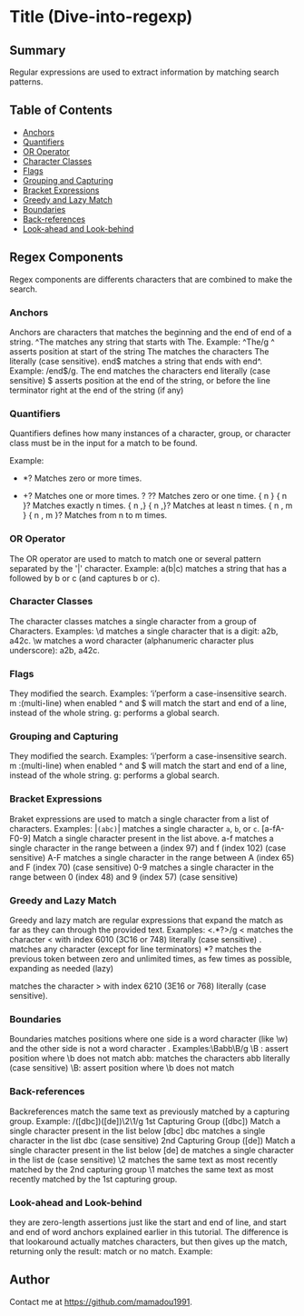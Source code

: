 # Title (Dive-into-regexp)

## Summary

Regular expressions are used to extract information by matching search patterns.

## Table of Contents

- [Anchors](#anchors)
- [Quantifiers](#quantifiers)
- [OR Operator](#or-operator)
- [Character Classes](#character-classes)
- [Flags](#flags)
- [Grouping and Capturing](#grouping-and-capturing)
- [Bracket Expressions](#bracket-expressions)
- [Greedy and Lazy Match](#greedy-and-lazy-match)
- [Boundaries](#boundaries)
- [Back-references](#back-references)
- [Look-ahead and Look-behind](#look-ahead-and-look-behind)

## Regex Components
Regex components are differents characters that are combined to make the search.

### Anchors
Anchors are characters that matches the beginning and the end of end of a string.
^The matches any string that starts with The. 
Example: ^The/g
^ asserts position at start of the string
The matches the characters The literally (case sensitive).
end$ matches a string that ends with end^.
Example: /end$/g.
The end matches the characters end literally (case sensitive)
$ asserts position at the end of the string, or before the line terminator right at the end of the string (if any)


### Quantifiers
Quantifiers defines how many instances of a character, group, or character class must be in the input for a match to be found.

Example:

*	*?	Matches zero or more times.
+	+?	Matches one or more times.
?	??	Matches zero or one time.
{ n }	{ n }?	Matches exactly n times.
{ n ,}	{ n ,}?	Matches at least n times.
{ n , m }	{ n , m }?	Matches from n to m times.


### OR Operator
The OR operator are used to match to match one or several pattern separated by the '|' character.
Example:
a(b|c) matches a string that has a followed by b or c (and captures b or c).


### Character Classes
The character classes matches a single character from a group of Characters.
Examples:
 \d matches a single character that is a digit: 
a2b, a42c.
\w matches a word character (alphanumeric character plus underscore):
a2b, a42c.

### Flags
They modified the search.
Examples: 
‘i’perform a case-insensitive search.
m :(multi-line) when enabled ^ and $ will match the start and end of a line, instead of the whole string.
g: performs a global search.



### Grouping and Capturing
They modified the search.
Examples: 
‘i’perform a case-insensitive search.
m :(multi-line) when enabled ^ and $ will match the start and end of a line, instead of the whole string.
g: performs a global search.


### Bracket Expressions
Braket expressions are used to match a single character from a list of characters.
Examples:
|`(abc)`| matches a single character `a`, `b`, or `c`.
[a-fA-F0-9]
Match a single character present in the list above.
a-f matches a single character in the range between a (index 97) and f (index 102) (case sensitive)
A-F matches a single character in the range between A (index 65) and F (index 70) (case sensitive)
0-9 matches a single character in the range between 0 (index 48) and 9 (index 57) (case sensitive)

### Greedy and Lazy Match
Greedy and lazy match are regular expressions that expand the match as far as they can through the provided text.
Examples:
<.*?>/g
< matches the character < with index 6010 (3C16 or 748) literally (case sensitive)
. matches any character (except for line terminators)
*? matches the previous token between zero and unlimited times, as few times as possible, expanding as needed (lazy)
>
 matches the character > with index 6210 (3E16 or 768) literally (case sensitive).

### Boundaries
Boundaries matches positions where one side is a word character (like \w) and the other side is not a word character .
Examples:\Babb\B/g
\B : assert position where \b does not match
abb: matches the characters abb literally (case sensitive)
\B: assert position where \b does not match
### Back-references
Backreferences match the same text as previously matched by a capturing group.
Example: 
/([dbc])([de])\2\1/g
1st Capturing Group 
([dbc])
Match a single character present in the list below 
[dbc]
dbc
matches a single character in the list dbc (case sensitive)
2nd Capturing Group 
([de])
Match a single character present in the list below 
[de]
de
matches a single character in the list de (case sensitive)
\2 matches the same text as most recently matched by the 2nd capturing group
\1 matches the same text as most recently matched by the 1st capturing group.


### Look-ahead and Look-behind
they are zero-length assertions just like the start and end of line, and start and end of word anchors explained earlier in this tutorial. The difference is that lookaround actually matches characters, but then gives up the match, returning only the result: match or no match. 
Example:

## Author

Contact me at https://github.com/mamadou1991.
